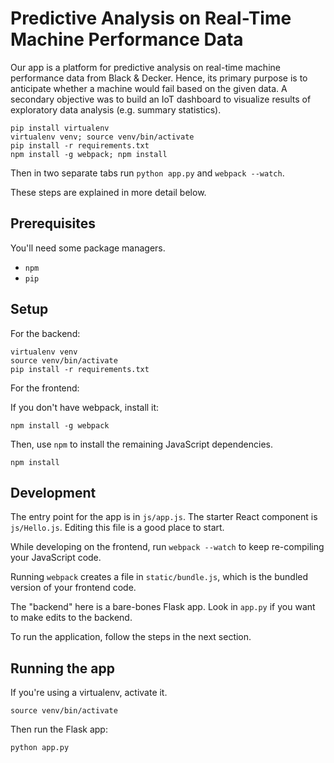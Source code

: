 # Predictive Analysis on Real-Time Machine Performance Data

Our app is a platform for predictive analysis on real-time machine performance data from Black & Decker. Hence, its primary purpose is to anticipate whether a machine would fail based on the given data. A secondary objective was to build an IoT dashboard to visualize results of exploratory data analysis (e.g. summary statistics).

```
pip install virtualenv
virtualenv venv; source venv/bin/activate
pip install -r requirements.txt
npm install -g webpack; npm install
```

Then in two separate tabs run `python app.py` and `webpack --watch`. 

These steps are explained in more detail below.

## Prerequisites

You'll need some package managers.

- `npm`
- `pip`

## Setup

For the backend:

```
virtualenv venv
source venv/bin/activate
pip install -r requirements.txt
```

For the frontend:

If you don't have webpack, install it:

```
npm install -g webpack
```

Then, use `npm` to install the remaining JavaScript dependencies.

```
npm install
```

## Development

The entry point for the app is in `js/app.js`. The starter React component is `js/Hello.js`. Editing this file is a good place to start.

While developing on the frontend, run `webpack --watch` to keep re-compiling your JavaScript code.

Running `webpack` creates a file in `static/bundle.js`, which is the bundled version of your frontend code.

The "backend" here is a bare-bones Flask app. Look in `app.py` if you want to make edits to the backend.

To run the application, follow the steps in the next section.

## Running the app

If you're using a virtualenv, activate it.

```
source venv/bin/activate
```

Then run the Flask app:

```
python app.py
```

